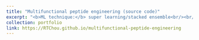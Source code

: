 ```yaml
---
title: "Multifunctional peptide engineering (source code)"
excerpt: "<b>ML technique:</b> super learning/stacked ensemble<br/><br/><img src='/images/multifunctional_peptide_engineering.png'><br/><i>Journal (2023)</i>"
collection: portfolio
link: https://RTChou.github.io/multifunctional-peptide-engineering
---
```

